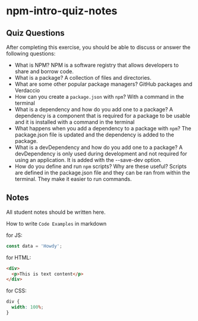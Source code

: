 # npm-intro-quiz-notes

## Quiz Questions

After completing this exercise, you should be able to discuss or answer the following questions:

- What is NPM?
  NPM is a software registry that allows developers to share and borrow code.
- What is a package?
  A collection of files and directories.
- What are some other popular package managers?
  GitHub packages and Verdaccio
- How can you create a `package.json` with `npm`?
  With a command in the terminal
- What is a dependency and how do you add one to a package?
  A dependency is a component that is required for a package to be usable and it is installed with a command in the terminal
- What happens when you add a dependency to a package with `npm`?
  The package.json file is updated and the dependency is added to the package.
- What is a devDependency and how do you add one to a package?
  A devDependency is only used during development and not required for using an application. It is added with the --save-dev option.
- How do you define and run `npm` scripts? Why are these useful?
  Scripts are defined in the package.json file and they can be ran from within the terminal. They make it easier to run commands.

## Notes

All student notes should be written here.

How to write `Code Examples` in markdown

for JS:

```javascript
const data = 'Howdy';
```

for HTML:

```html
<div>
  <p>This is text content</p>
</div>
```

for CSS:

```css
div {
  width: 100%;
}
```
